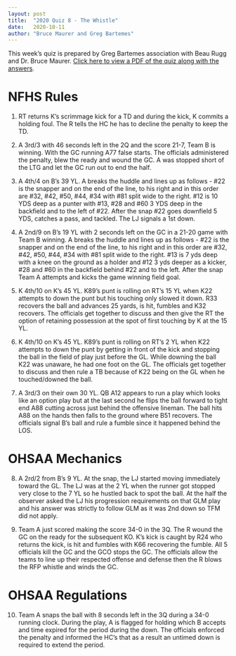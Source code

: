 ```yaml
---
layout: post
title:  "2020 Quiz 8 - The Whistle"
date:   2020-10-11
author: "Bruce Maurer and Greg Bartemes"
---
```


This week’s quiz is prepared by Greg Bartemes association with Beau Rugg
and Dr. Bruce Maurer. [Click here to view a PDF of the quiz along with the
answers](https://storage.googleapis.com/ohsaa-websites/quizzes/2020/2020_quiz_8.pdf).

<!--more-->

# NFHS Rules

1. RT returns K’s scrimmage kick for a TD and during the kick, K commits a
   holding foul. The R tells the HC he has to decline the penalty to keep the TD.

2. A 3rd/3 with 46 seconds left in the 2Q and the score 21-7, Team B is winning.
   With the GC running A77 false starts. The officials administered the penalty,
blew the ready and wound the GC. A was stopped short of the LTG and let the GC
run out to end the half.

3. A 4th/4 on B’s 39 YL. A breaks the huddle and lines up as follows - #22 is
   the snapper and on the end of the line, to his right and in this order are
#32, #42, #50, #44, #34 with #81 split wide to the right. #12 is 10 YDS deep as
a punter with #13, #28 and #60 3 YDS deep in the backfield and to the left of
#22. After the snap #22 goes downfield 5 YDS, catches a pass, and tackled. The
LJ signals a 1st down.

4. A 2nd/9 on B’s 19 YL with 2 seconds left on the GC in a 21-20 game with Team
   B winning. A breaks the huddle and lines up as follows - #22 is the snapper
and on the end of the line, to his right and in this order are #32, #42, #50,
#44, #34 with #81 split wide to the right. #13 is 7 yds deep with a knee on the
ground as a holder and #12 3 yds deeper as a kicker, #28 and #60 in the
backfield behind #22 and to the left. After the snap Team A attempts and kicks
the game winning field goal.

5. K 4th/10 on K’s 45 YL. K89’s punt is rolling on RT’s 15 YL when K22 attempts
   to down the punt but his touching only slowed it down. R33 recovers the ball
and advances 25 yards, is hit, fumbles and K32 recovers. The officials get together to discuss and then give the RT the option of retaining possession at the spot of first touching by K at the 15 YL.

6. K 4th/10 on K’s 45 YL. K89’s punt is rolling on RT’s 2 YL when K22 attempts
   to down the punt by getting in front of the kick and stopping the ball in the
field of play just before the GL. While downing the ball K22 was unaware, he had
one foot on the GL. The officials get together to discuss and then rule a TB
because of K22 being on the GL when he touched/downed the ball.

7. A 3rd/3 on their own 30 YL. QB A12 appears to run a play which looks like an
   option play but at the last second he flips the ball forward to tight end A88
cutting across just behind the offensive lineman. The ball hits A88 on the hands
then falls to the ground where B51 recovers. The officials signal B’s ball and
rule a fumble since it happened behind the LOS.

# OHSAA Mechanics

8. A 2rd/2 from B’s 9 YL. At the snap, the LJ started moving immediately toward
   the GL. The LJ was at the 2 YL when the runner got stopped very close to the
7 YL so he hustled back to spot the ball. At the half the observer asked the LJ
his progression requirements on that GLM play and his answer was strictly to
follow GLM as it was 2nd down so TFM did not apply.

9. Team A just scored making the score 34-0 in the 3Q. The R wound the GC on the
   ready for the subsequent KO. K’s kick is caught by R24 who returns the kick,
is hit and fumbles with K66 recovering the fumble. All 5 officials kill the GC
and the GCO stops the GC. The officials allow the teams to line up their
respected offense and defense then the R blows the RFP whistle and winds the GC.

# OHSAA Regulations

10. Team A snaps the ball with 8 seconds left in the 3Q during a 34-0 running
    clock. During the play, A is flagged for holding which B accepts and time
expired for the period during the down. The officials enforced the penalty and
informed the HC’s that as a result an untimed down is required to extend the
period.
